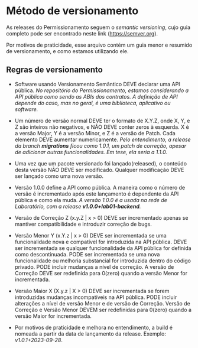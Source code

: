 # Método de versionamento 

As releases do Permissionamento seguem o _semantic versioning_, cujo guia completo pode ser encontrado neste link (https://semver.org). 

Por motivos de praticidade, esse arquivo contém um guia menor e resumido de versionamento, e como estamos utilizando ele.

## Regras de versionamento

* Software usando Versionamento Semântico DEVE declarar uma API pública. _No repositório do Permissionamento, estamos considerando a API pública como sendo as ABIs dos contratos. A definição de API depende do caso, mas no geral, é uma biblioteca, aplicativo ou software._

* Um número de versão normal DEVE ter o formato de X.Y.Z, onde X, Y, e Z são inteiros não negativos, e NÃO DEVE conter zeros à esquerda. X é a versão Major, Y é a versão Minor, e Z é a versão de Patch. 
Cada elemento DEVE aumentar numericamente. _Pelo entendimento, a release da branch **migrations** ficou como 1.0.1, um patch de correção, apesar de adicionar outras funcionalidades. Em tese, ela seria a 1.1.0._ 
* Uma vez que um pacote versionado foi lançado(released), o conteúdo desta versão NÃO DEVE ser modificado. Qualquer modificação DEVE ser lançado como uma nova versão.
* Versão 1.0.0 define a API como pública. A maneira como o número de versão é incrementado após este lançamento é dependente da API pública e como ela muda. _A versão 1.0.0 é a usada na rede de Laboratório, com a release **v1.0.0+lab01-backend**._
* Versão de Correção Z (x.y.Z | x > 0) DEVE ser incrementado apenas se mantiver compatibilidade e introduzir correção de bugs.
* Versão Menor Y (x.Y.z | x > 0) DEVE ser incrementada se uma funcionalidade nova e compatível for introduzida na API pública. DEVE ser incrementada se qualquer funcionalidade da API pública for definida como descontinuada. PODE ser incrementada se uma nova funcionalidade ou melhoria substancial for introduzida dentro do código privado. PODE incluir mudanças a nível de correção. A versão de Correção DEVE ser redefinida para 0(zero) quando a versão Menor for incrementada.
* Versão Maior X (X.y.z | X > 0) DEVE ser incrementada se forem introduzidas mudanças incompatíveis na API pública. PODE incluir alterações a nível de versão Menor e de versão de Correção. Versão de Correção e Versão Menor DEVEM ser redefinidas para 0(zero) quando a versão Maior for incrementada.
* Por motivos de praticidade e melhora no entendimento, a build é nomeada a partir da data de lançamento da release. Exemplo: _v1.0.1+2023-09-28_. 

